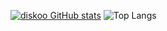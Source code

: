 [![diskoo GitHub stats](https://github-readme-stats.vercel.app/api?username=diskoo&count_private=true&hide=tsql&langs_count=7&theme=radical&layout=compact)](https://github.com/anuraghazra/github-readme-stats)
![Top Langs](https://github-readme-stats.vercel.app/api/top-langs/?username=diskoo&count_private=true&hide=tsql&langs_count=7&theme=radical&layout=compact)
